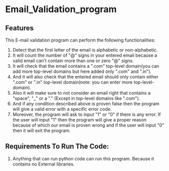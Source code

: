 # Email_Validation_program
## Features

This E-mail validation program can perform the following functionalities:

1. Detect that the first letter of the email is alphabetic or non-alphabetic.
2. It will count the number of "@" signs in your entered email because a valid email can't contain more than one or zero "@" signs.
3. It will check that the email contains a ".com" top-level domain(you can add more top-level domains but here added only ".com" and ".in"). 
4. And it will also check that the entered email should only contain either ".com" or ".in" top-level domain(note: you can enter more top-level-domain).
5. Also it will make sure to not consider an email right that contains a "space", "_" or a "." (Except in top-level domains like ".com").
6. And if any condition described above is proven false then the program will give a valid error with a specific error code.
7. Moreover, the program will ask to input "1" or "0" if there is any error. If the user will input "1" then the program will give a proper reason because of which our email is proven wrong 
and if the user will input "0" then it will exit the program.

## Requirements To Run The Code:
1. Anything that can run python code can run this program. Because it contains no External libraries.
